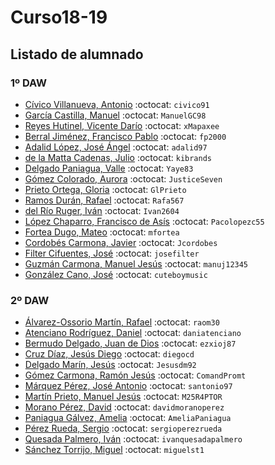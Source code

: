 # Curso18-19

## Listado de alumnado

### 1º DAW

- [Cívico Villanueva, Antonio]( https://github.com/civico91) :octocat: `civico91`
- [García Castilla, Manuel](https://github.com/ManuelGC98) :octocat: `ManuelGC98`
- [Reyes Hutinel, Vicente Darío](https://github.com/xMapaxee) :octocat: `xMapaxee`
- [Berral Jiménez, Francisco Pablo](https://github.com/fp2000) :octocat: `fp2000`
- [Adalid López, José Ángel](https://github.com/adalid97) :octocat: `adalid97`
- [de la Matta Cadenas, Julio](https://github.com/kibrands) :octocat: `kibrands`
- [Delgado Paniagua, Valle](https://github.com/Yaye83) :octocat: `Yaye83`
- [Gómez Colorado, Aurora](https://github.com/JusticeSeven) :octocat: `JusticeSeven`
- [Prieto Ortega, Gloria](https://github.com/GlPrieto) :octocat: `GlPrieto`
- [Ramos Durán, Rafael](https://github.com/Rafa567) :octocat: `Rafa567`
- [del Río Ruger, Iván](https://github.com/Ivan2604) :octocat: `Ivan2604`
- [López Chaparro, Francisco de Asís](https://github.com/Pacolopezc55) :octocat: `Pacolopezc55`
- [Fortea Dugo, Mateo](https://github.com/mfortea) :octocat: `mfortea`
- [Cordobés Carmona, Javier](https://github.com/Jcordobes) :octocat: `Jcordobes`
- [Filter Cifuentes, José](https://github.com/josefilter) :octocat: `josefilter`
- [Guzmán Carmona, Manuel Jesús](https://github.com/manuj12345) :octocat: `manuj12345`
- [González Cano, José](https://github.com/cuteboymusic) :octocat: `cuteboymusic`


### 2º DAW

- [Álvarez-Ossorio Martín, Rafael](https://github.com/raom30) :octocat: `raom30` 
- [Atenciano Rodríguez, Daniel](https://github.com/daniatenciano) :octocat: `daniatenciano`
- [Bermudo Delgado, Juan de Dios](https://github.com/ezxioj87) :octocat: `ezxioj87`
- [Cruz Díaz, Jesús Diego](https://github.com/diegocd) :octocat: `diegocd`
- [Delgado Marín, Jesús](https://github.com/Jesusdm92) :octocat: `Jesusdm92`
- [Gómez Carmona, Ramón Jesús](https://github.com/ComandPromt) :octocat: `ComandPromt`
- [Márquez Pérez, José Antonio](https://github.com/santonio97) :octocat: `santonio97`
- [Martín Prieto, Manuel Jesús](https://github.com/M25R4PTOR) :octocat: `M25R4PTOR`
- [Morano Pérez, David](https://github.com/davidmoranoperez) :octocat: `davidmoranoperez`
- [Paniagua Gálvez, Amelia]( https://github.com/AmeliaPaniagua) :octocat: `AmeliaPaniagua`
- [Pérez Rueda, Sergio](https://github.com/sergioperezrueda) :octocat: `sergioperezrueda`
- [Quesada Palmero, Iván](https://github.com/ivanquesadapalmero) :octocat: `ivanquesadapalmero`
- [Sánchez Torrijo, Miguel](https://github.com/miguelst1) :octocat: `miguelst1`
